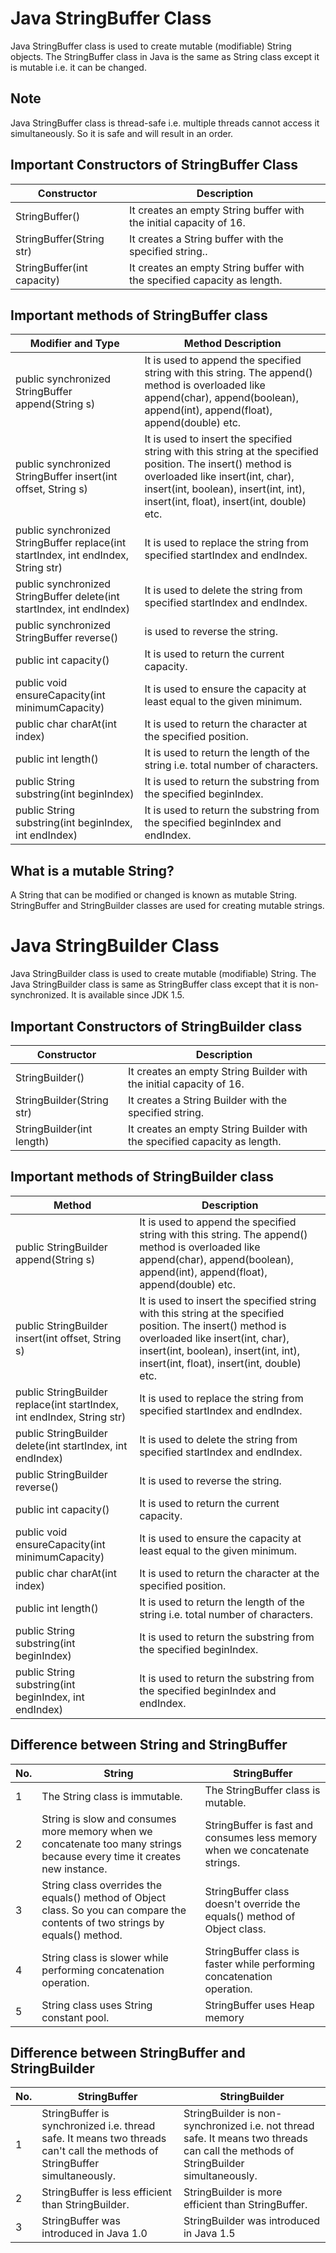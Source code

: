 # Java StringBuffer Class
Java StringBuffer class is used to create mutable (modifiable) String objects. The StringBuffer class in Java is the same as String class except it is mutable i.e. it can be changed.

## Note
Java StringBuffer class is thread-safe i.e. multiple threads cannot access it simultaneously. So it is safe and will result in an order.

## Important Constructors of StringBuffer Class

| Constructor |	Description |
| ----------- | ----------- |
| StringBuffer() |	It creates an empty String buffer with the initial capacity of 16. |
| StringBuffer(String str) |	It creates a String buffer with the specified string.. |
| StringBuffer(int capacity) |	It creates an empty String buffer with the specified capacity as length. |

## Important methods of StringBuffer class

| Modifier and Type |	Method	Description |
| ----------------- | ------------------ |
| public synchronized StringBuffer	append(String s) |	It is used to append the specified string with this string. The append() method is overloaded like append(char), append(boolean), append(int), append(float), append(double) etc. |
| public synchronized StringBuffer	insert(int offset, String s) |	It is used to insert the specified string with this string at the specified position. The insert() method is overloaded like insert(int, char), insert(int, boolean), insert(int, int), insert(int, float), insert(int, double) etc. |
| public synchronized StringBuffer	replace(int startIndex, int endIndex, String str) |	It is used to replace the string from specified startIndex and endIndex. |
| public synchronized StringBuffer	delete(int startIndex, int endIndex) |	It is used to delete the string from specified startIndex and endIndex. |
| public synchronized StringBuffer	reverse() |	is used to reverse the string. |
| public int	capacity() |	It is used to return the current capacity. |
| public void	ensureCapacity(int minimumCapacity) |	It is used to ensure the capacity at least equal to the given minimum. |
| public char	charAt(int index) |	It is used to return the character at the specified position. |
| public int	length() |	It is used to return the length of the string i.e. total number of characters. |
| public String	substring(int beginIndex) |	It is used to return the substring from the specified beginIndex. |
| public String	substring(int beginIndex, int endIndex) |	It is used to return the substring from the specified beginIndex and endIndex. |

## What is a mutable String?
A String that can be modified or changed is known as mutable String. StringBuffer and StringBuilder classes are used for creating mutable strings.

# Java StringBuilder Class
Java StringBuilder class is used to create mutable (modifiable) String. The Java StringBuilder class is same as StringBuffer class except that it is non-synchronized. It is available since JDK 1.5.

## Important Constructors of StringBuilder class

| Constructor |	Description |
| ----------- | ----------- |
| StringBuilder() |	It creates an empty String Builder with the initial capacity of 16. |
| StringBuilder(String str) |	It creates a String Builder with the specified string. |
| StringBuilder(int length) |	It creates an empty String Builder with the specified capacity as length. |

## Important methods of StringBuilder class

| Method |	Description |
| ------ | ----------- |
| public StringBuilder append(String s) |	It is used to append the specified string with this string. The append() method is overloaded like append(char), append(boolean), append(int), append(float), append(double) etc. |
| public StringBuilder insert(int offset, String s) |	It is used to insert the specified string with this string at the specified position. The insert() method is overloaded like insert(int, char), insert(int, boolean), insert(int, int), insert(int, float), insert(int, double) etc. |
| public StringBuilder replace(int startIndex, int endIndex, String str) |	It is used to replace the string from specified startIndex and endIndex. |
| public StringBuilder delete(int startIndex, int endIndex) |	It is used to delete the string from specified startIndex and endIndex. |
| public StringBuilder reverse() |	It is used to reverse the string. |
| public int capacity() |	It is used to return the current capacity. |
| public void ensureCapacity(int minimumCapacity) |	It is used to ensure the capacity at least equal to the given minimum. |
| public char charAt(int index) |	It is used to return the character at the specified position. |
| public int length() |	It is used to return the length of the string i.e. total number of characters. |
| public String substring(int beginIndex) |	It is used to return the substring from the specified beginIndex. |
| public String substring(int beginIndex, int endIndex) |	It is used to return the substring from the specified beginIndex and endIndex. |

## Difference between String and StringBuffer

| No. |	String | StringBuffer |
| --- | ------ | ------------ |
| 1 |	The String class is immutable. | The StringBuffer class is mutable. |
| 2 |	String is slow and consumes more memory when we concatenate too many strings because every time it creates new instance. | StringBuffer is fast and consumes less memory when we concatenate strings. |
| 3 |	String class overrides the equals() method of Object class. So you can compare the contents of two strings by equals() method. | StringBuffer class doesn't override the equals() method of Object class. |
| 4 |	String class is slower while performing concatenation operation. | StringBuffer class is faster while performing concatenation operation. |
| 5 |	String class uses String constant pool. |	StringBuffer uses Heap memory |

## Difference between StringBuffer and StringBuilder

| No. |	StringBuffer | StringBuilder |
| --- | ------------ | ------------- |
| 1 |	StringBuffer is synchronized i.e. thread safe. It means two threads can't call the methods of StringBuffer simultaneously. | StringBuilder is non-synchronized i.e. not thread safe. It means two threads can call the methods of StringBuilder simultaneously. |
| 2 |	StringBuffer is less efficient than StringBuilder. | StringBuilder is more efficient than StringBuffer. |
| 3 |	StringBuffer was introduced in Java 1.0 |	StringBuilder was introduced in Java 1.5 |
